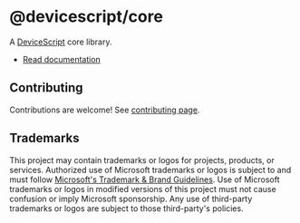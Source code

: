 # @devicescript/core

A [DeviceScript](https://microsoft.github.io/devicescript/) core library.

- [Read documentation](https://microsoft.github.io/devicescript/developer)


## Contributing

Contributions are welcome! See [contributing page](../../CONTRIBUTING.md).

## Trademarks

This project may contain trademarks or logos for projects, products, or services. Authorized use of Microsoft
trademarks or logos is subject to and must follow
[Microsoft's Trademark & Brand Guidelines](https://www.microsoft.com/en-us/legal/intellectualproperty/trademarks/usage/general).
Use of Microsoft trademarks or logos in modified versions of this project must not cause confusion or imply Microsoft sponsorship.
Any use of third-party trademarks or logos are subject to those third-party's policies.
